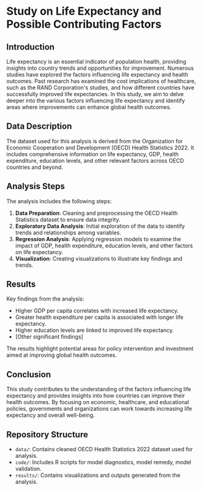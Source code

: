 # Study on Life Expectancy and Possible Contributing Factors

## Introduction
Life expectancy is an essential indicator of population health, providing insights into country trends and opportunities for improvement. Numerous studies have explored the factors influencing life expectancy and health outcomes. Past research has examined the cost implications of healthcare, such as the RAND Corporation's studies, and how different countries have successfully improved life expectancies. In this study, we aim to delve deeper into the various factors influencing life expectancy and identify areas where improvements can enhance global health outcomes.

## Data Description
The dataset used for this analysis is derived from the Organization for Economic Cooperation and Development (OECD) Health Statistics 2022. It includes comprehensive information on life expectancy, GDP, health expenditure, education levels, and other relevant factors across OECD countries and beyond.

## Analysis Steps
The analysis includes the following steps:
1. **Data Preparation**: Cleaning and preprocessing the OECD Health Statistics dataset to ensure data integrity.
2. **Exploratory Data Analysis**: Initial exploration of the data to identify trends and relationships among variables.
3. **Regression Analysis**: Applying regression models to examine the impact of GDP, health expenditure, education levels, and other factors on life expectancy.
4. **Visualization**: Creating visualizations to illustrate key findings and trends.

## Results
Key findings from the analysis:
- Higher GDP per capita correlates with increased life expectancy.
- Greater health expenditure per capita is associated with longer life expectancy.
- Higher education levels are linked to improved life expectancy.
- [Other significant findings]

The results highlight potential areas for policy intervention and investment aimed at improving global health outcomes.

## Conclusion
This study contributes to the understanding of the factors influencing life expectancy and provides insights into how countries can improve their health outcomes. By focusing on economic, healthcare, and educational policies, governments and organizations can work towards increasing life expectancy and overall well-being.

## Repository Structure
- `data/`: Contains cleaned OECD Health Statistics 2022 dataset used for analysis.
- `code/`: Includes R scripts for model diagnostics, model remedy, model validation.
- `results/`: Contains visualizations and outputs generated from the analysis.
